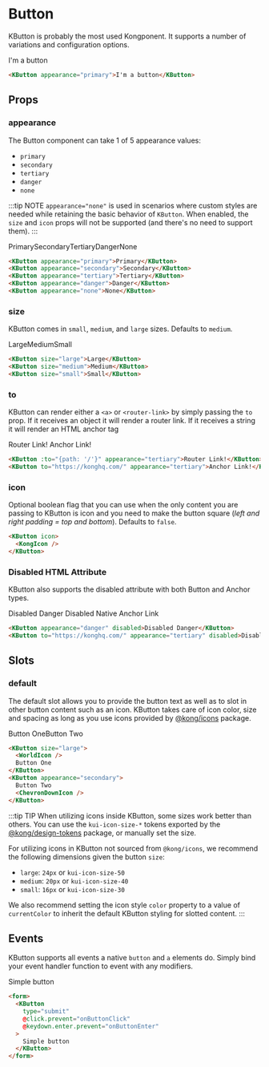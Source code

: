 # Button

KButton is probably the most used Kongponent. It supports a number of variations
and configuration options.

<KButton appearance="primary">I'm a button</KButton>

```html
<KButton appearance="primary">I'm a button</KButton>
```

## Props

### appearance

The Button component can take 1 of 5 appearance values:

- `primary`
- `secondary`
- `tertiary`
- `danger`
- `none`

:::tip NOTE
`appearance="none"` is used in scenarios where custom styles are needed while retaining the basic behavior of `KButton`. When enabled, the `size` and `icon` props will not be supported (and there's no need to support them).
:::

<div class="spacing-container">
  <KButton appearance="primary">Primary</KButton>
  <KButton appearance="secondary">Secondary</KButton>
  <KButton appearance="tertiary">Tertiary</KButton>
  <KButton appearance="danger">Danger</KButton>
  <KButton appearance="none">None</KButton>
</div>

```html
<KButton appearance="primary">Primary</KButton>
<KButton appearance="secondary">Secondary</KButton>
<KButton appearance="tertiary">Tertiary</KButton>
<KButton appearance="danger">Danger</KButton>
<KButton appearance="none">None</KButton>
```

### size

KButton comes in `small`, `medium`, and `large` sizes. Defaults to `medium`.

<div class="spacing-container">
  <KButton size="large">Large</KButton>
  <KButton size="medium">Medium</KButton>
  <KButton size="small">Small</KButton>
</div>

```html
<KButton size="large">Large</KButton>
<KButton size="medium">Medium</KButton>
<KButton size="small">Small</KButton>
```

### to

KButton can render either a `<a>` or `<router-link>` by simply passing the `to` prop. If it receives an object it will render a router link. If it receives a string it will render an HTML anchor tag

<KButton :to="{path: '/'}" appearance="tertiary">Router Link!</KButton>
<KButton to="https://konghq.com/" appearance="tertiary">Anchor Link!</KButton>

```html
<KButton :to="{path: '/'}" appearance="tertiary">Router Link!</KButton>
<KButton to="https://konghq.com/" appearance="tertiary">Anchor Link!</KButton>
```

### icon

Optional boolean flag that you can use when the only content you are passing to KButton is icon and you need to make the button square (_left and right padding = top and bottom_). Defaults to `false`.

<KButton icon>
  <KongIcon />
</KButton>

```html
<KButton icon>
  <KongIcon />
</KButton>
```

### Disabled HTML Attribute

KButton also supports the disabled attribute with both Button and Anchor types.

<KButton appearance="danger" disabled>Disabled Danger</KButton>
<KButton to="https://konghq.com/" appearance="tertiary" disabled>Disabled Native Anchor Link</KButton>

```html
<KButton appearance="danger" disabled>Disabled Danger</KButton>
<KButton to="https://konghq.com/" appearance="tertiary" disabled>Disabled Native Anchor Link</KButton>
```

## Slots

### default

The default slot allows you to provide the button text as well as to slot in other button content such as an icon. KButton takes care of icon color, size and spacing as long as you use icons provided by [@kong/icons](https://github.com/Kong/icons) package.

<div class="spacing-container">
  <KButton size="large">
    <WorldIcon />
    Button One
  </KButton>
  <KButton appearance="secondary">
    Button Two
    <ChevronDownIcon />
  </KButton>
</div>

```html
<KButton size="large">
  <WorldIcon />
  Button One
</KButton>
<KButton appearance="secondary">
  Button Two
  <ChevronDownIcon />
</KButton>
```

:::tip TIP
When utilizing icons inside KButton, some sizes work better than others. You can use the `kui-icon-size-*` tokens exported by the [@kong/design-tokens](https://github.com/Kong/design-tokens) package, or manually set the size.

For utilizing icons in KButton not sourced from `@kong/icons`, we recommend the following dimensions given the button `size`:

- `large`: `24px` or `kui-icon-size-50`
- `medium`: `20px` or `kui-icon-size-40`
- `small`: `16px` or `kui-icon-size-30`

We also recommend setting the icon style `color` property to a value of `currentColor` to inherit the default KButton styling for slotted content.
:::

## Events

KButton supports all events a native `button` and `a` elements do. Simply bind your event handler function to event with any modifiers.

<form>
  <KButton
    type="submit"
    @click.prevent="onButtonClick"
    @keydown.enter.prevent="onButtonEnter"
  >
    Simple button
  </KButton>
</form>

```html
<form>
  <KButton
    type="submit"
    @click.prevent="onButtonClick"
    @keydown.enter.prevent="onButtonEnter"
  >
    Simple button
  </KButton>
</form>
```

<script setup lang="ts">
import { WorldIcon, ChevronDownIcon, KongIcon } from '@kong/icons'

const onButtonClick = () => {
  alert('Button was clicked')
}

const onButtonEnter = () => {
  alert('Enter was pressed')
}
</script>

<style lang="scss" scoped>
.preview-code .preview div {
  display: flex;
  flex-wrap: wrap;

  .button {
    margin-right: 8px;
    margin-bottom: 8px;
  }
}

.icon-prop-demo-section {
  display: flex;
  flex-direction: column;
  align-items: flex-start;
  row-gap: 10px;
  column-gap: 10px;

  @media screen and (min-width: $kui-breakpoint-mobile) {
    flex-direction: row;
  }
}

.spacing-container {
  display: flex;
  gap: $kui-space-40;
  flex-direction: row;
  align-items: flex-end;
}
</style>
